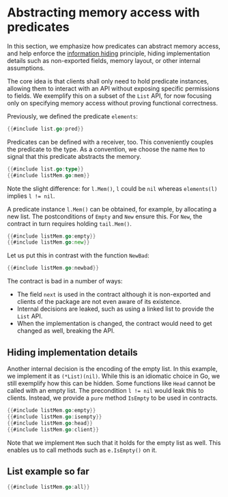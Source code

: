 # Abstracting memory access with predicates

In this section, we emphasize how predicates can abstract memory access, and help enforce the [information hiding](https://en.wikipedia.org/wiki/Information_hiding) principle,
hiding implementation details such as non-exported fields, memory layout, or other internal assumptions.

The core idea is that clients shall only need to hold predicate instances, allowing them to interact with an API without exposing specific permissions to fields.
We exemplify this on a subset of the `List` API, for now focusing only on specifying memory access without proving functional correctness.

Previously, we defined the predicate `elements`:
``` go
{{#include list.go:pred}}
```

Predicates can be defined with a receiver, too.
This conveniently couples the predicate to the type.
As a convention, we choose the name `Mem` to signal that this predicate abstracts the memory.
``` go
{{#include list.go:type}}
{{#include listMem.go:mem}}
```
Note the slight difference: for `l.Mem()`, `l` could be `nil` whereas `elements(l)` implies `l != nil`.
<!-- We will shortly explain this decision. -->


A predicate instance `l.Mem()` can be obtained, for example, by allocating a new list.
The postconditions of `Empty` and `New` ensure this.
For `New`, the contract in turn requires holding `tail.Mem()`.
``` go
{{#include listMem.go:empty}}
{{#include listMem.go:new}}
```

Let us put this in contrast with the function `NewBad`:
``` go
{{#include listMem.go:newbad}}
```
The contract is bad in a number of ways:
- The field `next` is used in the contract although it is non-exported and clients of the package are not even aware of its existence.
- Internal decisions are leaked, such as using a linked list to provide the `List` API.
- When the implementation is changed, the contract would need to get changed as well, breaking the API.

## Hiding implementation details
Another internal decision is the encoding of the empty list.
In this example, we implement it as `(*List)(nil)`.
While this is an idiomatic choice in Go, we still exemplify how this can be hidden.
Some functions like `Head` cannot be called with an empty list.
The precondition `l != nil` would leak this to clients.
Instead, we provide a `pure` method `IsEmpty` to be used in contracts.
``` go
{{#include listMem.go:empty}}
{{#include listMem.go:isempty}}
{{#include listMem.go:head}}
{{#include listMem.go:client}}
```

Note that we implement `Mem` such that it holds for the empty list as well.
This enables us to call methods such as `e.IsEmpty()` on it.


## List example so far
``` go
{{#include listMem.go:all}}
```
